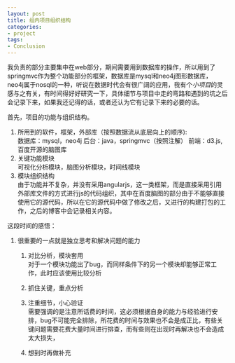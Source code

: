 ```yaml
---
layout: post
title: 组内项目组织结构
categories:
- project
tags:
- Conclusion
---
```


我负责的部分主要集中在web部分，期间需要用到数据库的操作，所以用到了springmvc作为整个功能部分的框架，数据库是mysql和neo4j图形数据库，neo4j属于nosql的一种，听说在数据时代会有很广阔的应用，我有个*小项目*的灵感与之有关，有时间得好好研究一下，具体细节与项目中走的弯路和遇到的坑之后会记录下来，如果我还记得的话，或者还认为它有记录下来的必要的话。

首先，项目的功能与组织结构。
1. 所用到的软件，框架，外部库（按照数据流从底层向上的顺序):  
数据库：mysql，neo4j
后台：java，springmvc（按照注解）
前端：d3.js,百度开源的脑图库
2. 关键功能模块  
可视化分析模块，脑图分析模块，时间线模块
3. 模块组织结构  
由于功能并不复杂，并没有采用angularjs，这一类框架，而是直接采用引用外部库文件的方式进行js的代码组织，其中在百度脑图的部分由于不能够直接使用它的源代码，所以在它的源代码中做了修改之后，又进行的构建打包的工作，之后的博客中会记录相关内容。

这段时间的感悟：
1. 很重要的一点就是独立思考和解决问题的能力  
    1. 对比分析，模块套用  
        对于一个模块功能出了bug，而同样条件下的另一个模块却能够正常工作，此时应该使用比较分析
    2. 抓住关键，重点分析
        
    3. 注重细节，小心验证  
需要强调的是注意所话费的时间，这必须根据自身的能力与经验进行安排，bug不可能完全排除，所花费的时间与效果也不会是成正比，有些关键问题需要花费大量时间进行排查，而有些则在出现时再解决也不会造成太大损失，
    4. 想到时再做补充
